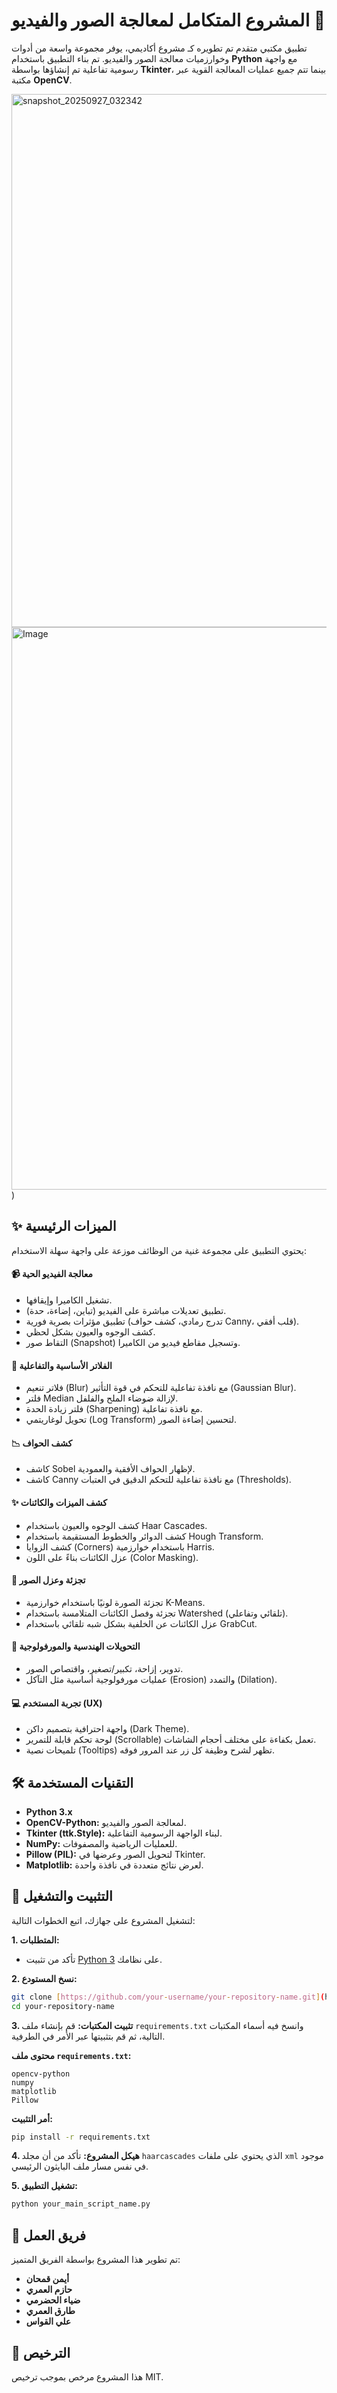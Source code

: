 # المشروع المتكامل لمعالجة الصور والفيديو 📸

تطبيق مكتبي متقدم تم تطويره كـ مشروع أكاديمي، يوفر مجموعة واسعة من أدوات وخوارزميات معالجة الصور والفيديو. تم بناء التطبيق باستخدام **Python** مع واجهة رسومية تفاعلية تم إنشاؤها بواسطة **Tkinter**، بينما تتم جميع عمليات المعالجة القوية عبر مكتبة **OpenCV**.

<img width="1439" height="853" alt="snapshot_20250927_032342" src="https://github.com/user-attachments/assets/7056aded-6a34-421a-9162-218efebd3c90" />
<img width="1600" height="900" alt="Image" src="https://github.com/user-attachments/assets/6bbb0aa0-331f-46c3-bff5-fac1449b1b04" />
)

## ✨ الميزات الرئيسية

يحتوي التطبيق على مجموعة غنية من الوظائف موزعة على واجهة سهلة الاستخدام:

#### 📹 **معالجة الفيديو الحية**
- تشغيل الكاميرا وإيقافها.
- تطبيق تعديلات مباشرة على الفيديو (تباين، إضاءة، حدة).
- تطبيق مؤثرات بصرية فورية (تدرج رمادي، كشف حواف Canny، قلب أفقي).
- كشف الوجوه والعيون بشكل لحظي.
- التقاط صور (Snapshot) وتسجيل مقاطع فيديو من الكاميرا.

#### 🎨 **الفلاتر الأساسية والتفاعلية**
- فلاتر تنعيم (Blur) مع نافذة تفاعلية للتحكم في قوة التأثير (Gaussian Blur).
- فلتر Median لإزالة ضوضاء الملح والفلفل.
- فلتر زيادة الحدة (Sharpening) مع نافذة تفاعلية.
- تحويل لوغاريتمي (Log Transform) لتحسين إضاءة الصور.

#### 📉 **كشف الحواف**
- كاشف Sobel لإظهار الحواف الأفقية والعمودية.
- كاشف Canny مع نافذة تفاعلية للتحكم الدقيق في العتبات (Thresholds).

#### ✨ **كشف الميزات والكائنات**
- كشف الوجوه والعيون باستخدام Haar Cascades.
- كشف الدوائر والخطوط المستقيمة باستخدام Hough Transform.
- كشف الزوايا (Corners) باستخدام خوارزمية Harris.
- عزل الكائنات بناءً على اللون (Color Masking).

#### 🧩 **تجزئة وعزل الصور**
- تجزئة الصورة لونيًا باستخدام خوارزمية K-Means.
- تجزئة وفصل الكائنات المتلامسة باستخدام Watershed (تلقائي وتفاعلي).
- عزل الكائنات عن الخلفية بشكل شبه تلقائي باستخدام GrabCut.

#### 📐 **التحويلات الهندسية والمورفولوجية**
- تدوير، إزاحة، تكبير/تصغير، واقتصاص الصور.
- عمليات مورفولوجية أساسية مثل التآكل (Erosion) والتمدد (Dilation).

#### 💻 **تجربة المستخدم (UX)**
- واجهة احترافية بتصميم داكن (Dark Theme).
- لوحة تحكم قابلة للتمرير (Scrollable) تعمل بكفاءة على مختلف أحجام الشاشات.
- تلميحات نصية (Tooltips) تظهر لشرح وظيفة كل زر عند المرور فوقه.

## 🛠️ التقنيات المستخدمة
- **Python 3.x**
- **OpenCV-Python:** لمعالجة الصور والفيديو.
- **Tkinter (ttk.Style):** لبناء الواجهة الرسومية التفاعلية.
- **NumPy:** للعمليات الرياضية والمصفوفات.
- **Pillow (PIL):** لتحويل الصور وعرضها في Tkinter.
- **Matplotlib:** لعرض نتائج متعددة في نافذة واحدة.

## 🚀 التثبيت والتشغيل

لتشغيل المشروع على جهازك، اتبع الخطوات التالية:

**1. المتطلبات:**
- تأكد من تثبيت [Python 3](https://www.python.org/downloads/) على نظامك.

**2. نسخ المستودع:**
```bash
git clone [https://github.com/your-username/your-repository-name.git](https://github.com/your-username/your-repository-name.git)
cd your-repository-name
```

**3. تثبيت المكتبات:**
قم بإنشاء ملف `requirements.txt` وانسخ فيه أسماء المكتبات التالية، ثم قم بتثبيتها عبر الأمر في الطرفية.

**محتوى ملف `requirements.txt`:**
```
opencv-python
numpy
matplotlib
Pillow
```

**أمر التثبيت:**
```bash
pip install -r requirements.txt
```

**4. هيكل المشروع:**
تأكد من أن مجلد `haarcascades` الذي يحتوي على ملفات `xml` موجود في نفس مسار ملف البايثون الرئيسي.

**5. تشغيل التطبيق:**
```bash
python your_main_script_name.py
```

## 👥 فريق العمل
تم تطوير هذا المشروع بواسطة الفريق المتميز:
- **أيمن قمحان**
- **حازم العمري**
- **ضياء الحضرمي**
- **طارق العمري**
- **علي القواس**

## 📄 الترخيص
هذا المشروع مرخص بموجب ترخيص MIT.

